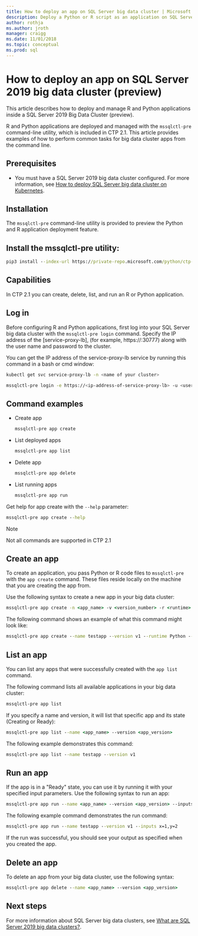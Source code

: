 ```yaml
---
title: How to deploy an app on SQL Server big data cluster | Microsoft Docs
description: Deploy a Python or R script as an application on SQL Server 2019 big data cluster (preview). 
author: rothja 
ms.author: jroth 
manager: craigg
ms.date: 11/01/2018
ms.topic: conceptual
ms.prod: sql
---
```


# How to deploy an app on SQL Server 2019 big data cluster (preview)

This article describes how to deploy and manage R and Python applications inside a SQL Server 2019 Big Data Cluster (preview). 

R and Python applications are deployed and managed with the `mssqlctl-pre` command-line utility, which is included in CTP 2.1. This article provides examples of how to perform common tasks for big data cluster apps from the command line.



## Prerequisites

-	You must have a SQL Server 2019 big data cluster configured. For more information, see [How to deploy SQL Server big data cluster on Kubernetes](deployment-guidance.md). 

<!--
-	Install the latest version of Python. This dependency is the same as for the [mssqlctl utility](deployment-guidance.md#mssqlctl). 

	- On a Windows client, download the necessary Python package from [https://www.python.org/downloads/](https://www.python.org/downloads/). During installation, select to add Python to your path.

   - On Linux, install the **python3** and **python3-pip** packages. Then install **pip3** with `sudo pip3 install --upgrade pip`.

-->

## Installation

The `mssqlctl-pre` command-line utility is provided to preview the Python and R application deployment feature. 

<!--Because it is a preview, we recommend that you install it to a Python virtual environment using the following instructions:

1.	From a Windows PowerShell or bash command-line, install **virtualenv** with the following command (add `sudo` to the command on Linux):

   ```cmd
   pip install virtualenv
   ```

1.	Create a new directory for the virtual environment.

   ```cmd
   mkdir mssqlctl-pre-env
   cd mssqlctl-pre-env
   ```

1.	Create and activate the virtual environment in this directory.

   On Windows, run the following command:

   ```PowerShell
   python -m venv env
   ./env/scripts/activate
   ```

   On Linux, run the following command:

   ```bash
   python3 -m venv env
   source ./env/bin/activate
   ```
-->

## Install the mssqlctl-pre utility:

   ```cmd
   pip3 install --index-url https://private-repo.microsoft.com/python/ctp-2.0 mssqlctl-pre
   ```

## Capabilities

In CTP 2.1 you can  create, delete, list, and run an R or Python application.

## Log in

Before configuring R and Python applications, first log into your SQL Server big data cluster with the `mssqlctl-pre login` command. Specify the IP address of the [service-proxy-lb], (for example, https://<ip-address>:30777) along with the user name and password to the cluster.

You can get the IP address of the service-proxy-lb service by running this command in a bash or cmd window:

```bash
kubectl get svc service-proxy-lb -n <name of your cluster>
```

```bash
mssqlctl-pre login -e https://<ip-address-of-service-proxy-lb> -u <user-name> -p <password>
```
<!--
## Register a file share

You can optionally register a file share on Azure to use with an application that you want to publish. If you do not register a file share, you can reference code files locally when you create an application.

To register an Azure file share, first create the file share in the Azure portal with the following steps:

1. Log into the Azure portal.

2. If you do not have a storage account, create one by selecting **Storage accounts**, and then clicking the **Add** button.

3. After creating the storage account, select it to view the details.

4. On the left pane, select **Storage Exporer (preview)** to bring up the Storage Explorer for the target storage account.

5. Right-click on **File Shares**, and click **Create File Share**. Give it a name and then click **Create** to create the new share.

Now you can register this file share for a specific app that you intend to publish within a SQL Server big date cluster. From the command line, run the following command to register the file share:

```cmd
mssqlctl-pre file-share register -app <app_name> --secret <file_share_secret> --sharename <file_share_directory_name> --type AzureFiles
```

You can get help for Azure file share registration with the `--help` parameter:

```cmd
mssqlctl-pre file-share register --help
```
-->

## Command examples

- Create app

  ```cmd
  mssqlctl-pre app create
  ```

- List deployed apps

  ```cmd
  mssqlctl-pre app list
  ```

- Delete app

  ```cmd
  mssqlctl-pre app delete
  ```

- List running apps

  ```cmd
  mssqlctl-pre app run
  ```

Get help for app create with the `--help` parameter:

```cmd
mssqlctl-pre app create --help
```

>[!NOTE]
>Not all commands are supported in CTP 2.1

## Create an app

To create an application, you pass Python or R code files to `mssqlctl-pre` with the `app create` command. These files reside locally on the machine that you are creating the app from.

Use the following syntax to create a new app in your big data cluster:

```cmd
mssqlctl-pre app create -n <app_name> -v <version_number> -r <runtime> -i <path_to_code_init> -c <path_to_code> --inputs <input_params> --outputs <output_params> --fileshare
```

The following command shows an example of what this command might look like:

```cmd
mssqlctl-pre app create --name testapp --version v1 --runtime Python --code ./testapp.py --init ./init.py --inputs x=float,y=float --outputs result=float 
```

## List an app

You can list any apps that were successfully created with the `app list` command.

The following command lists all available applications in your big data cluster:

```cmd
mssqlctl-pre app list
```

If you specify a name and version, it will list that specific app and its state (Creating or Ready):

```cmd
mssqlctl-pre app list --name <app_name> --version <app_version>
```

The following example demonstrates this command:

```cmd
mssqlctl-pre app list --name testapp --version v1
```

## Run an app

If the app is in a "Ready" state, you can use it by running it with your specified input parameters. Use the following syntax to run an app:

```cmd
mssqlctl-pre app run --name <app_name> --version <app_version> --inputs <inputs_params>
```

The following example command demonstrates the run command:

```cmd
mssqlctl-pre app run --name testapp --version v1 --inputs x=1,y=2
```

If the run was successful, you should see your output as specified when you created the app.

## Delete an app

To delete an app from your big data cluster, use the following syntax:

```cmd
mssqlctl-pre app delete --name <app_name> --version <app_version>
```

## Next steps

For more information about SQL Server big data clusters, see [What are SQL Server 2019 big data clusters?](big-data-cluster-overview.md).
